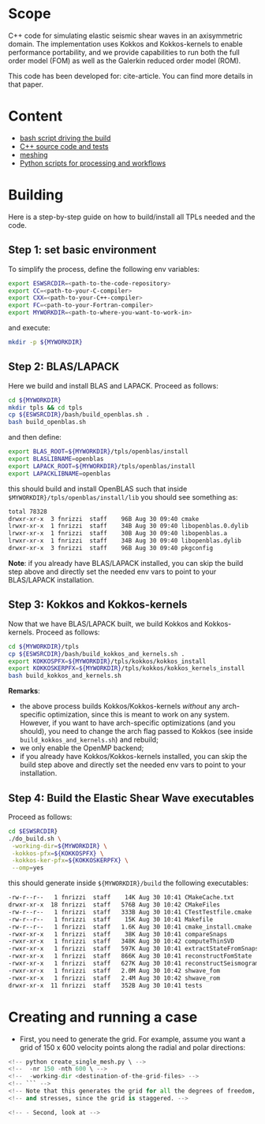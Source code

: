 
# Scope
C++ code for simulating elastic seismic shear waves in an axisymmetric domain.
The implementation uses Kokkos and Kokkos-kernels to enable performance portability,
and we provide capabilities to run both the full order model (FOM)
as well as the Galerkin reduced order model (ROM).

This code has been developed for: cite-article.
You can find more details in that paper.


# Content

- [bash script driving the build](./do_build.sh)
- [C++ source code and tests](./cpp)
- [meshing](./meshing)
- [Python scripts for processing and workflows](./python_scripts)


# Building

Here is a step-by-step guide on how to build/install all
TPLs needed and the code.


## Step 1: set basic environment
To simplify the process, define the following env variables:
```bash
export ESWSRCDIR=<path-to-the-code-repository>
export CC=<path-to-your-C-compiler>
export CXX=<path-to-your-C++-compiler>
export FC=<path-to-your-Fortran-compiler>
export MYWORKDIR=<path-to-where-you-want-to-work-in>
```
and execute:
```bash
mkdir -p ${MYWORKDIR}
```

## Step 2: BLAS/LAPACK
Here we build and install BLAS and LAPACK.
Proceed as follows:
```bash
cd ${MYWORKDIR}
mkdir tpls && cd tpls
cp ${ESWSRCDIR}/bash/build_openblas.sh .
bash build_openblas.sh
```
and then define:
```bash
export BLAS_ROOT=${MYWORKDIR}/tpls/openblas/install
export BLASLIBNAME=openblas
export LAPACK_ROOT=${MYWORKDIR}/tpls/openblas/install
export LAPACKLIBNAME=openblas
```
this should build and install OpenBLAS such that
inside `$MYWORKDIR}/tpls/openblas/install/lib` you should see something as:
```bash
total 78328
drwxr-xr-x  3 fnrizzi  staff    96B Aug 30 09:40 cmake
lrwxr-xr-x  1 fnrizzi  staff    34B Aug 30 09:40 libopenblas.0.dylib
lrwxr-xr-x  1 fnrizzi  staff    30B Aug 30 09:40 libopenblas.a
lrwxr-xr-x  1 fnrizzi  staff    34B Aug 30 09:40 libopenblas.dylib
drwxr-xr-x  3 fnrizzi  staff    96B Aug 30 09:40 pkgconfig
```
**Note**: if you already have BLAS/LAPACK installed, you can skip
the build step above and directly set the needed env vars to
point to your BLAS/LAPACK installation.


## Step 3: Kokkos and Kokkos-kernels
Now that we have BLAS/LAPACK built, we build Kokkos and Kokkos-kernels.
Proceed as follows:
```bash
cd ${MYWORKDIR}/tpls
cp ${ESWSRCDIR}/bash/build_kokkos_and_kernels.sh .
export KOKKOSPFX=${MYWORKDIR}/tpls/kokkos/kokkos_install
export KOKKOSKERPFX=${MYWORKDIR}/tpls/kokkos/kokkos_kernels_install
bash build_kokkos_and_kernels.sh
```
**Remarks**:
* the above process builds Kokkos/Kokkos-kernels *without* any arch-specific
optimization, since this is meant to work on any system. However, if you want to
have arch-specific optimizations (and you should), you need to change the arch flag
passed to Kokkos (see inside `build_kokkos_and_kernels.sh`) and rebuild;
* we only enable the OpenMP backend;
* if you already have Kokkos/Kokkos-kernels installed, you can skip the build step
above and directly set the needed env vars to point to your installation.


## Step 4: Build the Elastic Shear Wave executables
Proceed as follows:
```bash
cd $ESWSRCDIR}
./do_build.sh \
 -working-dir=${MYWORKDIR} \
 -kokkos-pfx=${KOKKOSPFX} \
 -kokkos-ker-pfx=${KOKKOSKERPFX} \
 --omp=yes
```
this should generate inside `${MYWORKDIR}/build` the following executables:
```bash
-rw-r--r--   1 fnrizzi  staff    14K Aug 30 10:41 CMakeCache.txt
drwxr-xr-x  18 fnrizzi  staff   576B Aug 30 10:42 CMakeFiles
-rw-r--r--   1 fnrizzi  staff   333B Aug 30 10:41 CTestTestfile.cmake
-rw-r--r--   1 fnrizzi  staff    15K Aug 30 10:41 Makefile
-rw-r--r--   1 fnrizzi  staff   1.6K Aug 30 10:41 cmake_install.cmake
-rwxr-xr-x   1 fnrizzi  staff    38K Aug 30 10:41 compareSnaps
-rwxr-xr-x   1 fnrizzi  staff   348K Aug 30 10:42 computeThinSVD
-rwxr-xr-x   1 fnrizzi  staff   597K Aug 30 10:41 extractStateFromSnaps
-rwxr-xr-x   1 fnrizzi  staff   866K Aug 30 10:41 reconstructFomState
-rwxr-xr-x   1 fnrizzi  staff   627K Aug 30 10:41 reconstructSeismogram
-rwxr-xr-x   1 fnrizzi  staff   2.0M Aug 30 10:42 shwave_fom
-rwxr-xr-x   1 fnrizzi  staff   2.4M Aug 30 10:42 shwave_rom
drwxr-xr-x  11 fnrizzi  staff   352B Aug 30 10:41 tests
```



# Creating and running a case

- First, you need to generate the grid.
For example, assume you want a grid of 150 x 600 velocity points
along the radial and polar directions:
```python
<!-- python create_single_mesh.py \ -->
<!--  -nr 150 -nth 600 \ -->
<!--  -working-dir <destination-of-the-grid-files> -->
<!-- ``` -->
<!-- Note that this generates the grid for all the degrees of freedom, namely velocity -->
<!-- and stresses, since the grid is staggered. -->

<!-- - Second, look at -->
